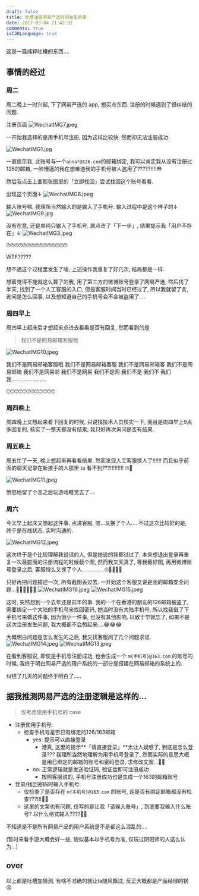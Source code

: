 ```yaml
---
draft: false
title: 吐槽注册网易严选时的发生的事
date: 2017-03-04 21:42:31
comments: true
isCJKLanguage: true
---
```


这是一篇纯粹吐槽的东西....

## 事情的经过

### 周二
周二晚上一时兴起, 下了网易严选的 app, 想买点东西.
注册的时候遇到了很纠结的问题.

注册页面
![WechatIMG7.jpeg](../../assets/images/bc9cef094c64051986d3e1bbc93dd64e.jpg)

一开始我选择的是用手机号注册, 因为这样比较快.
然而却无法注册成功.

![WechatIMG1.jpg](../../assets/images/c6787c735a3f901bbaf947440db07e79.jpg)

一直提示我, 此账号与一个`anna*@126.com`的邮箱绑定, 我可以肯定我从没有注册过126的邮箱, 一脸懵逼的我在想难道我的手机号被人盗用了?????!!!!😳

然后我点击上面那张图里的「立即找回」尝试找回这个账号看看.

出现这个页面↓
![WechatIMG8.jpeg](../../assets/images/4206ab69e5d1d7e52abf0aec52f0f3ce.jpg)

输入账号嘛, 我理所当然输入的是输入了手机号. 输入过程中是这个样子的↓
![WechatIMG9.jpg](../../assets/images/5835b75a0403dddc8d140c5a027fc2a2.jpg)

没有在意, 还是单纯只输入了手机号, 就点击了「下一步」, 结果提示我「用户不存在」↓
![WechatIMG3.jpeg](../../assets/images/ee57927354c0c7b01ca9208aad96ad02.jpg)

🙄🙄🙄🙄🙄🙄🙄🙄🙄🙄🙄🙄🙄🙄🙄

WTF?????

想不通这个过程里发生了啥, 上述操作我重复了好几次, 结局都是一样.

想着觉得不能就这么算了的我, 用了第三方的微博账号登录了网易严选, 然后找了半天, 找到了一个人工客服的入口, 但是客服时间当时已经过了, 所以我就留了言, 询问是怎么回事, 以及想知道自己的手机号会不会被盗用了....

### 周四早上
周四早上起床后才想起来点进去看看是否有回复, 然而看到的是

> 我们不是网易邮箱客服哦

![WechatIMG10.jpeg](../../assets/images/826911b8d69657b033ba914aa7b53f06.jpg)

我们不是网易邮箱客服哦
我们不是网易邮箱客服
我们不是网易邮箱客
我们不是网易邮箱
我们不是网易邮
我们不是网易
我们不是网
我们不是
我们不
我们
我.......................

🙄🙄🙄🙄🙄🙄🙄🙄🙄🙄🙄🙄

### 周四晚上
周四晚上又想起来看下回复的时候, 只说找技术人员核实一下, 而且是周四早上9点多回复的, 核实了一整天都没有结果, 我只好再次询问是否有结果.

### 周五晚上
周五忙了一天, 晚上想起来再看看结果. 然而发现人工客服换人了!!!!!! 而且似乎前面的聊天记录在新接手的人那里 ta 看不到???!!!!!!!!! 🙄🔪

![WechatIMG11.jpeg](../../assets/images/a777be6d5160d98d5fb36310f6cb52d9.jpg)

愤怒地留了个言之后玩游戏睡觉去了....

### 周六
今天早上起床又想起这件事, 点进客服, 嗯...又换了个人....
不过这次比较好的是, 终于是在线状态, 实时沟通的.

![WechatIMG12.jpeg](../../assets/images/d9391a9132a3d76dcdecd62cb29dede0.jpg)

这次终于是个比较理解我说话的人, 但是她说的我都试过了, 本来想退出登录再重复一次最前面的注册流程的时候截个图, 然而我又天真了, 等我截好图, 再用微博账号登录之后, 客服特么又换了个人...............🙄🔪🔪🔪🔪

只好再把问题描述一次, 所有截图丢过去. 一开始这个客服又说是我的邮箱安全问题…💊💊💊💊💊💊
![WechatIMG16.jpeg](../../assets/images/b1044eca494206594aa8fa3d2aaa2e97.jpg)
![WechatIMG15.jpeg](../../assets/images/8740c2e4c5bd451fba2da50f8afdad56.jpg)

这时, 突然想到一个去年还是前年的事. 我的一个在香港的朋友的126邮箱被盗了, 需要绑定一个大陆的手机号来找回密码, 她当时没有大陆手机号, 所以找我借了下手机号来做这件事, 因为很小一件事, 也没有其他影响, 以致于早就忘了, 如果不是这次注册发生问题, 我大概都不会想起来....😂😂😂

大概明白问题是怎么发生的之后, 我又找客服问了几个问题求证.
![WechatIMG14.jpeg](../../assets/images/4e87a8bc0a4faa7e00606351321cee79.jpg)
![WechatIMG13.jpeg](../../assets/images/ceb38ac538744ea3757e804d1871afb8.jpg)

在看到客服说, 即使是手机号注册成功, 也会生成一个 `m{手机号}@163.com` 的账号的时候, 我终于明白网易严选的用户系统的一部分是搭建在网易邮箱的系统上的.

纠结了几天的问题终于明白了.....

## 据我推测网易严选的注册逻辑是这样的...

> 仅考虑使用手机号的 case

- 注册使用手机号:
  - 检查手机号是否已有绑定的126/163邮箱
    - yes: 提示可以直接登录
      - 港真, 这里的提示**「请直接登录」**太让人疑惑了, 到底是怎么登录??? 我理所当然地理解为用手机号登录了, 然而实际的意思大概是用已绑定的邮箱的账号和密码登录, 求修改文案...🔪💊
    - no: 正常逻辑就是发送验证码, 验证后即可注册成功
      - 按照客服说的, 手机号注册成功也是生成一个163的邮箱账号
- 登录/找回密码时输入手机号:
  - 仅检查了是否存在 `m{手机号}@163.com` 的账号, 连是否有绑定邮箱都没有检查???!!!🔪💊
  - 这里的文案也有问题, 仅写的是让我「请输入账号」, 到底要我输入什么账号? 以什么格式输入????🔪💊


不知道是不是所有网易产品的用户系统是不是都这么混乱的....

(暂时来看手游大概会好一些, 貌似基本以手机号为准, 仅玩过阴阳师的人这么认为...)

## over
以上都是吐槽加猜测, 有啥不准确的就让ta随风飘过, 反正大概都是产品经理的锅😒
